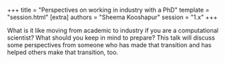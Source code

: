 +++
title = "Perspectives on working in industry with a PhD"
template = "session.html"
[extra]
authors = "Sheema Kooshapur"
session = "1.x"
+++

What is it like moving from academic to industry if you are a
computational scientist?  What should you keep in mind to prepare?
This talk will discuss some perspectives from someone who has made
that transition and has helped others make that transition, too.
